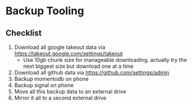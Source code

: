 # Backup Tooling

## Checklist

1. Download all google takeout data via https://takeout.google.com/settings/takeout
      - Use 10gb chunk size for manageable downloading. actually try the next biggest size but download one at a time
2. Download all github data via https://github.com/settings/admin
3. Backup momentodb on phone
4. Backup signal on phone
5. Move all this backup data to an external drive
6. Mirror it all to a second external drive
